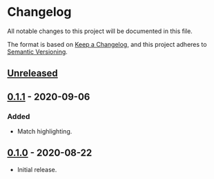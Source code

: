 # Changelog
All notable changes to this project will be documented in this file.

The format is based on [Keep a Changelog](https://keepachangelog.com/en/1.0.0/),
and this project adheres to [Semantic Versioning](https://semver.org/spec/v2.0.0.html).

## [Unreleased]

## [0.1.1] - 2020-09-06

### Added
- Match highlighting.

## [0.1.0] - 2020-08-22
- Initial release.

[Unreleased]: https://github.com/kerlilow/mrf/compare/v0.1.1...HEAD
[0.1.1]: https://github.com/kerlilow/mrf/compare/v0.1.0...v0.1.1
[0.1.0]: https://github.com/kerlilow/mrf/releases/tag/v0.1.0
